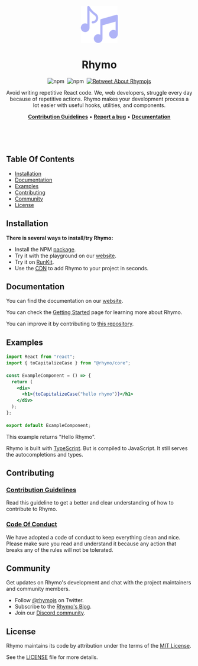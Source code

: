 <!-- markdownlint-disable MD033 -->


<p align="center">
  <img src="./assets/logo_without_text.svg" width="100" />
</p>

<h1 align="center">
  Rhymo
</h1>

<p align="center">
  <img alt="npm" src="https://img.shields.io/npm/v/@rhymo/core?color=%23AFB3F7&label=version&style=flat-square">&nbsp;&nbsp;<img alt="npm" src="https://img.shields.io/npm/dt/@rhymo/core?color=%23AFB3F7&label=downloads&style=flat-square">&nbsp;&nbsp;<a href="https://twitter.com/intent/retweet?tweet_id=1414686937676451840"><img alt="Retweet About Rhymojs" src="https://img.shields.io/twitter/url?style=social&url=https%3A%2F%2Fgithub.com%2Frhymojs%2Frhymojs"></a>
</p>

<p align="center">
  Avoid writing repetitive React code. We, web developers, struggle every day because of repetitive actions. Rhymo makes your development process a lot easier with useful hooks, utilities, and components.
</p>

<p align="center">
  <a href="https://github.com/rhymojs/rhymojs/blob/master/CONTRIBUTING.md"><b>Contribution Guidelines</b></a> • <a href="https://github.com/rhymojs/rhymojs/issues/new/choose"><b>Report a bug</b></a> • <a href="https://rhymojs.com/docs/"><b>Documentation</b></a>
</p>

<br />
<br />
<br />

## Table Of Contents

- [Installation](#installation)
- [Documentation](#documentation)
- [Examples](#examples)
- [Contributing](#contributing)
- [Community](#community)
- [License](#license)

## Installation

**There is several ways to install/try Rhymo:**

- Install the NPM [package](https://www.npmjs.com/package/@rhymo/core).
- Try it with the playground on our [website](https://rhymojs.com/playground/).
- Try it on [RunKit](https://npm.runkit.com/%40rhymo%2Fcore).
- Use the [CDN](https://unpkg.com/@rhymo/core@latest/lib/index.js) to add Rhymo to your project in seconds.

## Documentation

You can find the documentation on our [website](https://rhymojs.com/docs/).

You can check the [Getting Started](https://rhymojs.com/docs/getting-started/) page for learning more about Rhymo.

You can improve it by contributing to [this repository](https://github.com/rhymojs/rhymojs.com/).

## Examples

```jsx
import React from "react";
import { toCapitalizeCase } from "@rhymo/core";

const ExampleComponent = () => {
  return (
    <div>
      <h1>{toCapitalizeCase("hello rhymo")}</h1>
    </div>
  );
};

export default ExampleComponent;
```

This example returns "Hello Rhymo".

Rhymo is built with [TypeScript](https://www.typescriptlang.org/). But is compiled to JavaScript. It still serves the autocompletions and types.

## Contributing

### [Contribution Guidelines](https://github.com/rhymojs/rhymojs/blob/master/CONTRIBUTING.md)

Read this guideline to get a better and clear understanding of how to contribute to Rhymo.

### [Code Of Conduct](https://github.com/rhymojs/rhymojs/blob/master/CODE_OF_CONDUCT.md)

We have adopted a code of conduct to keep everything clean and nice. Please make sure you read and understand it because any action that breaks any of the rules will not be tolerated.

## Community

Get updates on Rhymo's development and chat with the project maintainers and community members.

- Follow [@rhymojs](https://twitter.com/rhymojs/) on Twitter.
- Subscribe to the [Rhymo's Blog](https://rhymojs.com/blog/).
- Join our [Discord community](https://discord.gg/rhymojs/).

## License

Rhymo maintains its code by attribution under the terms of the [MIT License](http://opensource.org/licenses/mit-license).

See the [LICENSE](https://github.com/rhymojs/rhymojs/blob/master/LICENSE) file for more details.
